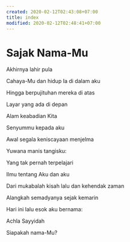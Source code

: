 ```yaml
---
created: 2020-02-12T02:43:08+07:00
title: index
modified: 2020-02-12T02:48:41+07:00
---
```


Sajak Nama-Mu
=============

Akhirnya lahir pula

Cahaya-Mu dan hidup Ia di dalam aku

Hingga berpujituhan mereka di atas

Layar yang ada di depan

Alam keabadian Kita


Senyummu kepada aku

Awal segala keniscayaan menjelma

Yuwana manis tangisku:

Yang tak pernah terpelajari

Ilmu tentang Aku dan aku

Dari mukabalah kisah lalu dan kehendak zaman

Alangkah semadyanya sejak kemarin

Hari ini lalu esok aku bernama:

Achla Sayyidah



Siapakah nama-Mu?